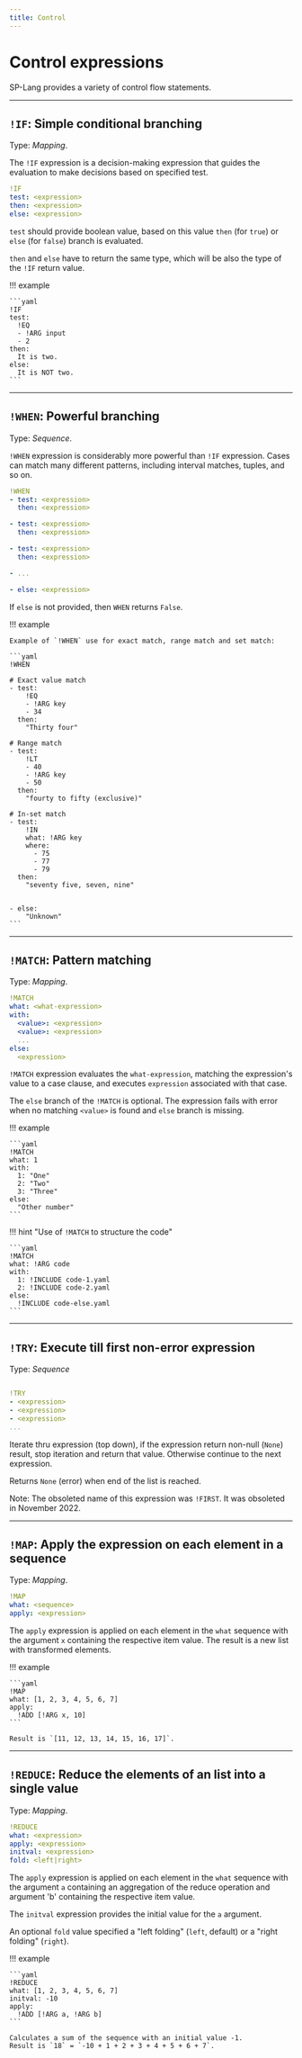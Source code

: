 ```yaml
---
title: Control
---
```


# Control expressions


SP-Lang provides a variety of control flow statements. 

--- 

## `!IF`: Simple conditional branching  

Type: _Mapping_.


The `!IF` expression is a decision-making expression that guides the evaluation to make decisions based on specified test.

```yaml
!IF
test: <expression>
then: <expression>
else: <expression>
```


`test` should provide boolean value, based on this value `then` (for `true`) or `else` (for `false`) branch is evaluated.

`then` and `else` have to return the same type, which will be also the type of the `!IF` return value.


!!! example

    ```yaml
    !IF
    test:
      !EQ
      - !ARG input
      - 2
    then:
      It is two.
    else:
      It is NOT two.
    ```

---

## `!WHEN`: Powerful branching  

Type: _Sequence_.

`!WHEN` expression is considerably more powerful than `!IF` expression.
Cases can match many different patterns, including interval matches, tuples, and so on. 


```yaml
!WHEN
- test: <expression>
  then: <expression>

- test: <expression>
  then: <expression>

- test: <expression>
  then: <expression>

- ...

- else: <expression>
```


If `else` is not provided, then `WHEN` returns `False`.


!!! example

    Example of `!WHEN` use for exact match, range match and set match:

    ```yaml
    !WHEN

    # Exact value match
    - test:
        !EQ
        - !ARG key
        - 34
      then:
        "Thirty four"

    # Range match
    - test:
        !LT
        - 40
        - !ARG key
        - 50
      then:
        "fourty to fifty (exclusive)"

    # In-set match
    - test:
        !IN
        what: !ARG key
        where:
          - 75
          - 77
          - 79
      then:
        "seventy five, seven, nine"


    - else:
        "Unknown"
    ```

--- 

## `!MATCH`: Pattern matching 

Type: _Mapping_.


```yaml
!MATCH
what: <what-expression>
with:
  <value>: <expression>
  <value>: <expression>
  ...
else:
  <expression>
```

`!MATCH` expression evaluates the `what-expression`, matching the expression's value to a case clause, and executes `expression` associated with that case.

The `else` branch of the `!MATCH` is optional.
The expression fails with error when no matching `<value>` is found and `else` branch is missing.


!!! example

    ```yaml
    !MATCH
    what: 1
    with:
      1: "One"
      2: "Two"
      3: "Three"
    else:
      "Other number"
    ```


!!! hint "Use of `!MATCH` to structure the code"

    ```yaml
    !MATCH
    what: !ARG code
    with:
      1: !INCLUDE code-1.yaml
      2: !INCLUDE code-2.yaml
    else:
      !INCLUDE code-else.yaml
    ```
  
---

## `!TRY`: Execute till first non-error expression  


Type: _Sequence_

```yaml

!TRY
- <expression>
- <expression>
- <expression>
...
```

Iterate thru expression (top down), if the expression return non-null (`None`) result, stop iteration and return that value.
Otherwise continue to the next expression.

Returns `None` (error) when end of the list is reached.


Note: The obsoleted name of this expression was `!FIRST`.
It was obsoleted in November 2022.
    
---

## `!MAP`: Apply the expression on each element in a sequence 

Type: _Mapping_.

```yaml
!MAP
what: <sequence>
apply: <expression>
```

The `apply` expression is applied on each element in the `what` sequence with the argument `x` containing the respective item value.
The result is a new list with transformed elements.

!!! example

    ```yaml
    !MAP
    what: [1, 2, 3, 4, 5, 6, 7]
    apply:
      !ADD [!ARG x, 10]
    ```

    Result is `[11, 12, 13, 14, 15, 16, 17]`.

---

## `!REDUCE`: Reduce the elements of an list into a single value 

Type: _Mapping_.


```yaml
!REDUCE
what: <expression>
apply: <expression>
initval: <expression>
fold: <left|right>
```

The `apply` expression is applied on each element in the `what` sequence with the argument `a` containing an aggregation of the reduce operation and argument 'b' containing the respective item value.

The `initval` expression provides the initial value for the `a` argument.

An optional `fold` value specified a "left folding" (`left`, default) or a "right folding" (`right`).


!!! example

    ```yaml
    !REDUCE
    what: [1, 2, 3, 4, 5, 6, 7]
    initval: -10
    apply:
      !ADD [!ARG a, !ARG b]
    ```

    Calculates a sum of the sequence with an initial value -1.  
    Result is `18` = `-10 + 1 + 2 + 3 + 4 + 5 + 6 + 7`.
